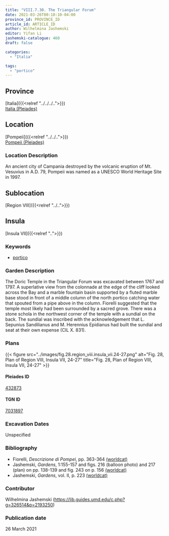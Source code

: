 ```yaml
---
title: "VIII.7.30. The Triangular Forum"
date: 2021-03-26T00:10:10-04:00
province_id: PROVINCE_ID
article_id: ARTICLE_ID
author: Wilhelmina Jashemski
editor: Yifan Li
jashemski-catalogue: 460
draft: false

categories:
  - "Italia"

tags:
  - "portico"
---
```


## Province
[Italia]({{<relref "../../../..">}}) \
[Italia (Pleiades)](https://pleiades.stoa.org/places/1052)

## Location
[Pompeii]({{<relref "../../..">}}) \
[Pompeii (Pleiades)](https://pleiades.stoa.org/places/433032)

### Location Description
An ancient city of Campania destroyed by the volcanic eruption of Mt. Vesuvius in A.D. 79, Pompeii was named as a UNESCO World Heritage Site in 1997.

## Sublocation
[Region VIII]({{<relref "../..">}})

## Insula
[Insula VII]({{<relref "..">}})

### Keywords
 - [portico](http://vocab.getty.edu/page/aat/300004145)

### Garden Description
The Doric Temple in the Triangular Forum was excavated between 1767 and 1797. A superlative view from the colonnade at the edge of the cliff looked across the Bay and a marble fountain basin supported by a fluted marble base stood in front of a middle column of the north portico catching water that spouted from a pipe above in the column. Fiorelli suggested that the temple most likely had been surrounded by a sacred grove. There was a stone schola in the northwest corner of the temple with a sundial on the back. The sundial was inscribed with the acknowledgement that L. Sepunius Sandilianus and M. Herennius Epidianus had built the sundial and seat at their own expense (CIL X. 831).

### Plans
{{< figure src="../images/fig.28.region_viii.insula_vii.24-27.png" alt="Fig. 28, Plan of Region VIII, Insula VII, 24-27" title="Fig. 28, Plan of Region VIII, Insula VII, 24-27" >}}

#### Pleiades ID
[432873](https://pleiades.stoa.org/places/538911200)

#### TGN ID
[7031897](http://vocab.getty.edu/page/tgn/2053030)

###  Excavation Dates
Unspecified

### Bibliography
* Fiorelli, *Descrizione di Pompei*, pp. 363-364 [(worldcat)](http://www.worldcat.org/oclc/1198324804)
* Jashemski, *Gardens*, 1:155-157 and figs. 216 (balloon photo) and 217 (plan) on pp. 138-139 and fig. 243 on p. 156 [(worldcat)](http://www.worldcat.org/oclc/1047945215)
* Jashemski, *Gardens*, vol. II, p. 223 [(worldcat)](http://www.worldcat.org/oclc/1113367431)

### Contributor
Wilhelmina Jashemski (https://lib.guides.umd.edu/c.php?g=326514&p=2193250)

### Publication date
26 March 2021
